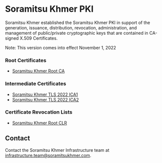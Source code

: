 # Soramitsu Khmer PKI

Soramitsu Khmer established the Soramitsu Khmer PKI in support of the generation, issuance, distribution, revocation, administration, and management of public/private cryptographic keys that are contained in CA-signed X.509 Certificates.

Note: This version comes into effect November 1, 2022

### Root Certificates

- [Soramitsu Khmer Root CA](certificates/SoramitsuKhmerRootCA.crt)

### Intermediate Certificates

- [Soramitsu Khmer TLS 2022 ICA1](certificates/SoramitsuKhmerTLS2022ICA1.crt)
- [Soramitsu Khmer TLS 2022 ICA2](certificates/SoramitsuKhmerTLS2022ICA2.crt)

### Certificate Revocation Lists

- [Soramitsu Khmer Root CLR](certificates/SoramitsuKhmerRootCA.crl)


## Contact

Contact the Soramitsu Khmer Infrastructure team at infrastructure.team@soramitsukhmer.com.
